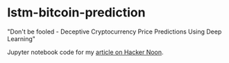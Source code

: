 # lstm-bitcoin-prediction

"Don't be fooled - Deceptive Cryptocurrency Price Predictions Using Deep Learning"

Jupyter notebook code for my [article on Hacker Noon](https://hackernoon.com/dont-be-fooled-deceptive-cryptocurrency-price-predictions-using-deep-learning-bf27e4837151).
